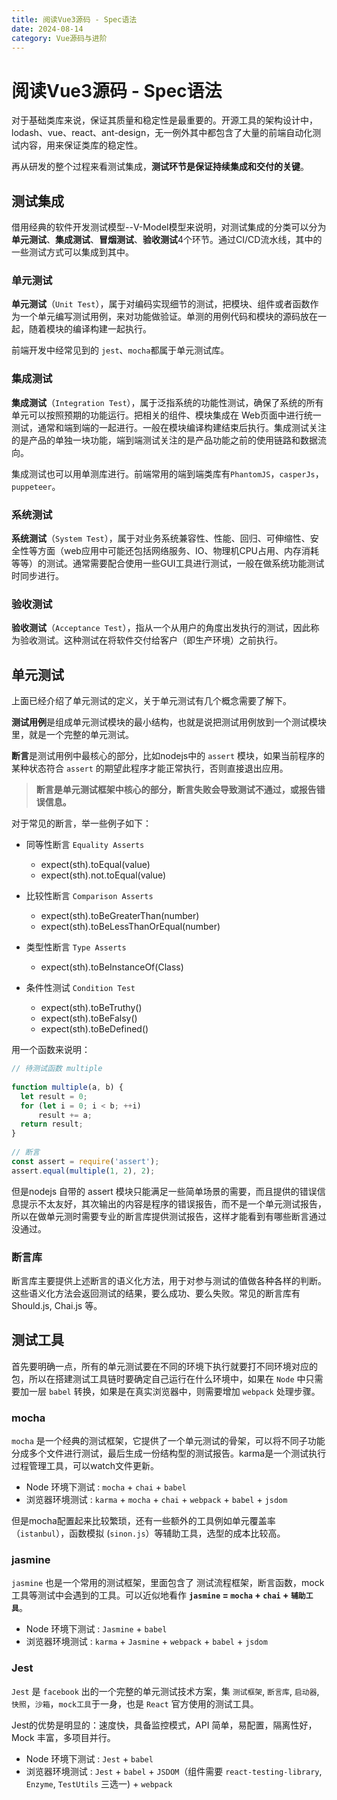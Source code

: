 ```yaml
---
title: 阅读Vue3源码 - Spec语法
date: 2024-08-14
category: Vue源码与进阶
---
```


# 阅读Vue3源码 - Spec语法

对于基础类库来说，保证其质量和稳定性是最重要的。开源工具的架构设计中，lodash、vue、react、ant-design，无一例外其中都包含了大量的前端自动化测试内容，用来保证类库的稳定性。

再从研发的整个过程来看测试集成，**测试环节是保证持续集成和交付的关键**。

## 测试集成

借用经典的软件开发测试模型--V-Model模型来说明，对测试集成的分类可以分为**单元测试**、**集成测试**、**冒烟测试**、**验收测试**4个环节。通过CI/CD流水线，其中的一些测试方式可以集成到其中。

### 单元测试

**单元测试**（`Unit Test`），属于对编码实现细节的测试，把模块、组件或者函数作为一个单元编写测试用例，来对功能做验证。单测的用例代码和模块的源码放在一起，随着模块的编译构建一起执行。

前端开发中经常见到的 `jest`、`mocha`都属于单元测试库。

### 集成测试

**集成测试**（`Integration Test`），属于泛指系统的功能性测试，确保了系统的所有单元可以按照预期的功能运行。把相关的组件、模块集成在 Web页面中进行统一测试，通常和端到端的一起进行。一般在模块编译构建结束后执行。集成测试关注的是产品的单独一块功能，端到端测试关注的是产品功能之前的使用链路和数据流向。

集成测试也可以用单测库进行。前端常用的端到端类库有`PhantomJS`，`casperJs`，`puppeteer`。

### 系统测试

**系统测试**（`System Test`），属于对业务系统兼容性、性能、回归、可伸缩性、安全性等方面（web应用中可能还包括网络服务、IO、物理机CPU占用、内存消耗等等）的测试。通常需要配合使用一些GUI工具进行测试，一般在做系统功能测试时同步进行。

### 验收测试

**验收测试**（`Acceptance Test`），指从一个从用户的角度出发执行的测试，因此称为验收测试。这种测试在将软件交付给客户（即生产环境）之前执行。

## 单元测试

上面已经介绍了单元测试的定义，关于单元测试有几个概念需要了解下。

**测试用例**是组成单元测试模块的最小结构，也就是说把测试用例放到一个测试模块里，就是一个完整的单元测试。

**断言**是测试用例中最核心的部分，比如nodejs中的 `assert` 模块，如果当前程序的某种状态符合 `assert` 的期望此程序才能正常执行，否则直接退出应用。

> **断言是单元测试框架中核心的部分，断言失败会导致测试不通过，或报告错误信息。**

对于常见的断言，举一些例子如下：

- 同等性断言 `Equality Asserts`
  - expect(sth).toEqual(value)
  - expect(sth).not.toEqual(value)

- 比较性断言 `Comparison Asserts`
  - expect(sth).toBeGreaterThan(number)
  - expect(sth).toBeLessThanOrEqual(number)

- 类型性断言 `Type Asserts`
  - expect(sth).toBeInstanceOf(Class)

- 条件性测试 `Condition Test`
  - expect(sth).toBeTruthy()
  - expect(sth).toBeFalsy()
  - expect(sth).toBeDefined()

用一个函数来说明：

```javascript
// 待测试函数 multiple
 
function multiple(a, b) {
  let result = 0;
  for (let i = 0; i < b; ++i)
      result += a;
  return result;
}
 
// 断言
const assert = require('assert');
assert.equal(multiple(1, 2), 2);
```

但是nodejs 自带的 assert 模块只能满足一些简单场景的需要，而且提供的错误信息提示不太友好，其次输出的内容是程序的错误报告，而不是一个单元测试报告，所以在做单元测时需要专业的断言库提供测试报告，这样才能看到有哪些断言通过没通过。

### 断言库

断言库主要提供上述断言的语义化方法，用于对参与测试的值做各种各样的判断。这些语义化方法会返回测试的结果，要么成功、要么失败。常见的断言库有 Should.js, Chai.js 等。

## 测试工具

首先要明确一点，所有的单元测试要在不同的环境下执行就要打不同环境对应的包，所以在搭建测试工具链时要确定自己运行在什么环境中，如果在 `Node` 中只需要加一层 `babel` 转换，如果是在真实浏览器中，则需要增加 `webpack` 处理步骤。

### mocha

`mocha` 是一个经典的测试框架，它提供了一个单元测试的骨架，可以将不同子功能分成多个文件进行测试，最后生成一份结构型的测试报告。karma是一个测试执行过程管理工具，可以watch文件更新。

- Node 环境下测试 : `mocha` + `chai` + `babel`
- 浏览器环境测试 : `karma` + `mocha` + `chai` + `webpack` + `babel` + `jsdom`

但是mocha配置起来比较繁琐，还有一些额外的工具例如单元覆盖率（`istanbul`），函数模拟 (`sinon.js`）等辅助工具，选型的成本比较高。

### jasmine

`jasmine` 也是一个常用的测试框架，里面包含了 测试流程框架，断言函数，mock工具等测试中会遇到的工具。可以近似地看作 **`jasmine` = `mocha` + `chai` + `辅助工具`**。

- Node 环境下测试 : `Jasmine` + `babel`
- 浏览器环境测试 : `karma` + `Jasmine` + `webpack` + `babel` + `jsdom`

### Jest

`Jest` 是 `facebook` 出的一个完整的单元测试技术方案，集 `测试框架`, `断言库`, `启动器`, `快照`，`沙箱`，`mock工具`于一身，也是 `React` 官方使用的测试工具。

Jest的优势是明显的：速度快，具备监控模式，API 简单，易配置，隔离性好，Mock 丰富，多项目并行。

- Node 环境下测试 : `Jest` + `babel`
- 浏览器环境测试 : `Jest` + `babel` + `JSDOM`（组件需要 `react-testing-library`, `Enzyme`, `TestUtils` 三选一) + `webpack`
